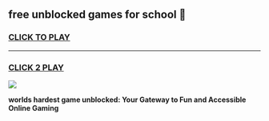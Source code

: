 
## free unblocked games for school 👋
<h3>
<a href="https://premium.freeplayer.one?title=free_unblocked_games_for_school&ref=13F">CLICK TO PLAY</a></h3>
<hr>

<h3>
<a href="https://premium.freeplayer.one?title=free_unblocked_games_for_school&ref=13F">CLICK 2 PLAY</a>
  
</h3>

<a href="https://premium.freeplayer.one?title=free_unblocked_games_for_school&ref=12F/"><img src="https://clearcache.store/games.png"></a>


**worlds hardest game unblocked: Your Gateway to Fun and Accessible Online Gaming**
